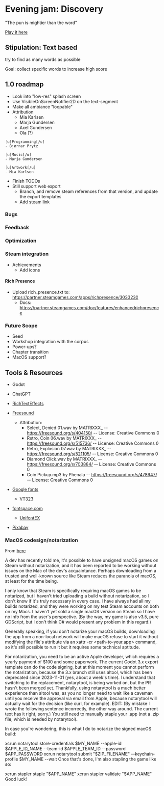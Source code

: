 # Evening jam: Discovery

"The pun is mightier than the word"

[Play it here](https://thewarlock.itch.io/discovery)

## Stipulation: Text based

try to find as many words as possible

Goal: collect specific words to increase high score

## 1.0 roadmap

- Look into "low-res" splash screen
- Use VisibleOnScreenNotifier2D on the text-segment
- Make all ambiance "loopable"
- Attribution
  - Mia Karlsen
  - Marja Gundersen
  - Axel Gundersen
  - Ola (?)

```text
[u]Programming[/u]
- Bjørnar Prytz

[u]Music[/u]
- Marja Gundersen

[u]Artwork[/u]
- Mia Karlsen
```

- Finish TODOs
- Still support web export
  - Branch, and remove steam references from that version, and update the export templates
  - Add steam link

### Bugs

### Feedback

### Optimization

### Steam integration

- Achievements
  - Add icons

#### Rich Presence

- Upload rich_presence.txt to: https://partner.steamgames.com/apps/richpresence/3033230
  - Docs: https://partner.steamgames.com/doc/features/enhancedrichpresence

### Future Scope

- Seed
- Workshop integration with the corpus
- Power-ups?
- Chapter transition
- MacOS support?

## Tools & Resources

- Godot
- ChatGPT
- [RichTextEffects](https://github.com/teebarjunk/godot-text_effects)
- [Freesound](https://freesound.org/)
  - Attribution:
    - Select, Denied 01.wav by MATRIXXX_ -- https://freesound.org/s/404150/ -- License: Creative Commons 0
    - Retro, Coin 06.wav by MATRIXXX_ -- https://freesound.org/s/515736/ -- License: Creative Commons 0
    - Retro, Explosion 07.wav by MATRIXXX_ -- https://freesound.org/s/521105/ -- License: Creative Commons 0
    - Diamond Click.wav by MATRIXXX_ -- https://freesound.org/s/703884/ -- License: Creative Commons 0
    - Coin Pickup.mp3 by Phenala -- https://freesound.org/s/478647/ -- License: Creative Commons 0
    
- [Google fonts](https://fonts.google.com/)
  - [VT323](https://fonts.google.com/specimen/VT323)
- [fontspace.com](https://www.fontspace.com/)
  - [UnifontEX](https://www.fontspace.com/unifontex-font-f26370)
- [Pixabay](https://pixabay.com/)

### MacOS codesign/notarization

From [here](https://www.reddit.com/r/godot/comments/17ql1mv/publishing_on_steam_for_macos/)

A dev has recently told me, it's possible to have unsigned macOS games on Steam without notarization, and it has been reported to be working without issues on the Mac of the dev's acquaintance. Perhaps downloading from a trusted and well-known source like Steam reduces the paranoia of macOS, at least for the time being.

I only know that Steam is specifically requiring macOS games to be notarized, but I haven't tried uploading a build without notarization, so I don't know if it's truly necessary in every case. I have always had all my builds notarized, and they were working on my test Steam accounts on both on my Macs. I haven't yet sold a single macOS version on Steam so I have no info from the user's perspective. (By the way, my game is also v3.5, pure GDScript, but I don't think C# would present any problem in this regard.)

Generally speaking, if you don't notarize your macOS builds, downloading the app from a non-local network will make macOS refuse to start it without modifying the file's attribute via an xattr -cr <path-to-your.app> command, so it's still possible to run it but it requires some technical aptitude.

For notarization, you need to be an active Apple developer, which requires a yearly payment of $100 and some paperwork. The current Godot 3.x export template can do the code signing, but at this moment you cannot perform the notarization, because the 3.x branch still uses altool, which has been deprecated since 2023-11-01 (yes, about a week's time). I understand that switching to the replacement, notarytool, is being worked on, but the PR hasn't been merged yet. Thankfully, using notarytool is a much better experience than altool was, as you no longer need to wait like a caveman until you receive the approval via email from Apple, because notarytool will actually wait for the decision (like curl, for example). EDIT: (By mistake I wrote the following sentence incorrectly, the other way around. The current text has it right, sorry.) You still need to manually staple your .app (not a .zip file, which is needed by notarytool).

In case you're wondering, this is what I do to notarize the signed macOS build:

xcrun notarytool store-credentials $MY_NAME --apple-id $APPLE_ID_NAME --team-id $APPLE_TEAM_ID --password $APP_PASSWORD
xcrun notarytool submit "$ZIP_FILENAME" --keychain-profile $MY_NAME --wait
Once that's done, I'm also stapling the game like so:

xcrun stapler staple "$APP_NAME"
xcrun stapler validate "$APP_NAME"
Good luck!